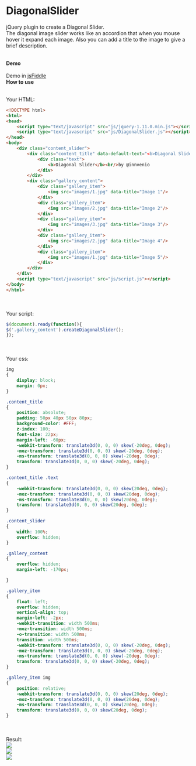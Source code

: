 # DiagonalSlider
jQuery plugin to create a Diagonal Slider.<br/>
The diagonal image slider  works like an accordion that when you mouse hover it expand each image. Also you can add a title to the image to give a brief description.

<br/>
<strong>Demo</strong>
<br/><br/>
Demo in <a target="_blank" href="http://jsfiddle.net/aesposito/ku3fwu92/">jsFiddle</a>

<br/>
<strong>How to use</strong>
<br/><br/>

Your HTML:
<br/>
```html
<!DOCTYPE html>
<html>
<head>
	<script type="text/javascript" src="js/jquery-1.11.0.min.js"></script>
	<script type="text/javascript" src="js/DiagonalSlider.js"></script>
</head>
<body>
	<div class="content_slider">
		<div class="content_title" data-default-text="<b>Diagonal Slider</b><br/>by @innvenio">
			<div class="text">
				<b>Diagonal Slider</b><br/>by @innvenio
			</div>
		</div>
		<div class="gallery_content">
			<div class="gallery_item">
				<img src="images/1.jpg" data-title="Image 1"/>
			</div>
			<div class="gallery_item">
				<img src="images/2.jpg" data-title="Image 2"/>
			</div>
			<div class="gallery_item">
				<img src="images/3.jpg" data-title="Image 3"/>
			</div>
			<div class="gallery_item">
				<img src="images/2.jpg" data-title="Image 4"/>
			</div>
			<div class="gallery_item">
				<img src="images/1.jpg" data-title="Image 5"/>
			</div>
		</div>		
	</div>
	<script type="text/javascript" src="js/script.js"></script>
</body>
</html>
```

<br/><br/>
Your script:
<br/>
```javascript
$(document).ready(function(){
$('.gallery_content').createDiagonalSlider();
});
```

<br/><br/>
Your css:
<br/>
```css
img
{
	display: block;
	margin: 0px;
}

.content_title
{
	position: absolute;
	padding: 50px 40px 50px 80px;
	background-color: #FFF;
	z-index: 100;
	font-size: 22px;
	margin-left: -60px;
	-webkit-transform: translate3d(0, 0, 0) skew(-20deg, 0deg);
	-moz-transform: translate3d(0, 0, 0) skew(-20deg, 0deg);
	-ms-transform: translate3d(0, 0, 0) skew(-20deg, 0deg);
	transform: translate3d(0, 0, 0) skew(-20deg, 0deg);
}

.content_title .text
{
	-webkit-transform: translate3d(0, 0, 0) skew(20deg, 0deg);
	-moz-transform: translate3d(0, 0, 0) skew(20deg, 0deg);
	-ms-transform: translate3d(0, 0, 0) skew(20deg, 0deg);
	transform: translate3d(0, 0, 0) skew(20deg, 0deg);
}

.content_slider
{
	width: 100%;
	overflow: hidden;
}

.gallery_content
{
	overflow: hidden;
	margin-left: -170px;

}

.gallery_item
{
	float: left;
	overflow: hidden;
	vertical-align: top;
	margin-left: -2px;
	-webkit-transition: width 500ms;
	-moz-transition: width 500ms;
	-o-transition: width 500ms;
	transition: width 500ms;
	-webkit-transform: translate3d(0, 0, 0) skew(-20deg, 0deg);
	-moz-transform: translate3d(0, 0, 0) skew(-20deg, 0deg);
	-ms-transform: translate3d(0, 0, 0) skew(-20deg, 0deg);
	transform: translate3d(0, 0, 0) skew(-20deg, 0deg);
}

.gallery_item img
{
	position: relative;
	-webkit-transform: translate3d(0, 0, 0) skew(20deg, 0deg);
	-moz-transform: translate3d(0, 0, 0) skew(20deg, 0deg);
	-ms-transform: translate3d(0, 0, 0) skew(20deg, 0deg);
	transform: translate3d(0, 0, 0) skew(20deg, 0deg);
}
```

<br/><br/>
Result:
<br/>
<img src="http://app.uy/innvenio/github/diagonalslider1.png"/>
<br/>
<img src="http://app.uy/innvenio/github/diagonalslider2.png"/>
<br/>
<img src="http://app.uy/innvenio/github/diagonalslider3.png"/>